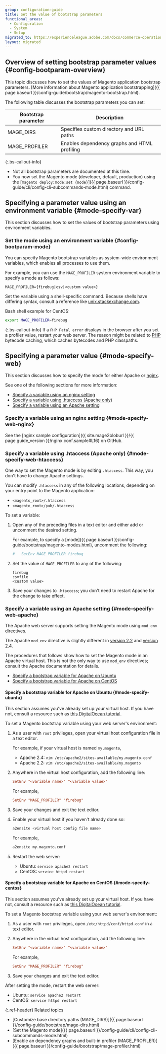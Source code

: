```yaml
---
group: configuration-guide
title: Set the value of bootstrap parameters
functional_areas:
  - Configuration
  - System
  - Setup
migrated_to: https://experienceleague.adobe.com/docs/commerce-operations/configuration-guide/setup/set-parameters.html
layout: migrated
---
```


## Overview of setting bootstrap parameter values {#config-bootparam-overview}

This topic discusses how to set the values of Magento application bootstrap parameters. [More information about Magento application bootstrapping]({{ page.baseurl }}/config-guide/bootstrap/magento-bootstrap.html).

The following table discusses the bootstrap parameters you can set:

| Bootstrap parameter | Description                                  |
| ------------------- | -------------------------------------------- |
| MAGE_DIRS           | Specifies custom directory and URL paths     |
| MAGE_PROFILER       | Enables dependency graphs and HTML profiling |

{:.bs-callout-info}

*  Not all bootstrap parameters are documented at this time.
*  You now set the Magento mode (developer, default, production) using the [`magento deploy:mode:set {mode}`]({{ page.baseurl }}/config-guide/cli/config-cli-subcommands-mode.html) command.

## Specifying a parameter value using an environment variable {#mode-specify-var}

This section discusses how to set the values of bootstrap parameters using environment variables.

### Set the mode using an environment variable {#config-bootparam-mode}

You can specify Magento bootstrap variables as system-wide environment variables, which enables all processes to use them.

For example, you can use the `MAGE_PROFILER` system environment variable to specify a mode as follows:

```terminal
MAGE_PROFILER={firebug|csv|<custom value>}
```

Set the variable using a shell-specific command. Because shells have differing syntax, consult a reference like [unix.stackexchange.com](https://unix.stackexchange.com/questions/117467/how-to-permanently-set-environmental-variables).

Bash shell example for CentOS:

```bash
export MAGE_PROFILER=firebug
```

{:.bs-callout-info}
If a `PHP Fatal error` displays in the browser after you set a profiler value, restart your web server. The reason might be related to [PHP](https://glossary.magento.com/php) bytecode caching, which caches bytecodes and PHP classpaths.

## Specifying a parameter value {#mode-specify-web}

This section discusses how to specify the mode for either Apache or [nginx](https://glossary.magento.com/nginx).

See one of the following sections for more information:

*  [Specify a variable using an nginx setting](#mode-specify-web-nginx)
*  [Specify a variable using .htaccess (Apache only)](#mode-specify-web-htaccess)
*  [Specify a variable using an Apache setting](#mode-specify-web-apache)

### Specify a variable using an nginx setting {#mode-specify-web-nginx}

See the [nginx sample configuration]({{ site.mage2bloburl }}/{{ page.guide_version }}/nginx.conf.sample#L16) on GitHub.

### Specify a variable using .htaccess (Apache only) {#mode-specify-web-htaccess}

One way to set the Magento mode is by editing `.htaccess`. This way, you don't have to change Apache settings.

You can modify `.htaccess` in any of the following locations, depending on your entry point to the Magento application:

*  `<magento_root>/.htaccess`
*  `<magento_root>/pub/.htaccess`

To set a variable:

1. Open any of the preceding files in a text editor and either add or uncomment the desired setting.

   For example, to specify a [mode]({{ page.baseurl }}/config-guide/bootstrap/magento-modes.html), uncomment the following:

   ```conf
   #   SetEnv MAGE_PROFILER firebug
   ```

1. Set the value of `MAGE_PROFILER` to any of the following:

   ```terminal
   firebug
   csvfile
   <custom value>
   ```

1. Save your changes to `.htaccess`; you don't need to restart Apache for the change to take effect.

### Specify a variable using an Apache setting {#mode-specify-web-apache}

The Apache web server supports setting the Magento mode using `mod_env` directives.

The Apache `mod_env` directive is slightly different in [version 2.2](https://httpd.apache.org/docs/2.2/mod/mod_env.html#setenv) and [version 2.4](https://httpd.apache.org/docs/2.4/mod/mod_env.html#setenv).

The procedures that follows show how to set the Magento mode in an Apache virtual host. This is not the only way to use `mod_env` directives; consult the Apache documentation for details.

*  [Specify a bootstrap variable for Apache on Ubuntu](#mode-specify-ubuntu)
*  [Specify a bootstrap variable for Apache on CentOS](#mode-specify-centos)

#### Specify a bootstrap variable for Apache on Ubuntu {#mode-specify-ubuntu}

This section assumes you've already set up your virtual host. If you have not, consult a resource such as [this DigitalOcean tutorial](https://www.digitalocean.com/community/tutorials/how-to-set-up-apache-virtual-hosts-on-ubuntu-14-04-lts).

To set a Magento bootstrap variable using your web server's environment:

1. As a user with `root` privileges, open your virtual host configuration file in a text editor.

   For example, if your virtual host is named `my.magento`,

   *  Apache 2.4: `vim /etc/apache2/sites-available/my.magento.conf`
   *  Apache 2.2: `vim /etc/apache2/sites-available/my.magento`

1. Anywhere in the virtual host configuration, add the following line:

   ```conf
   SetEnv "<variable name>" "<variable value>"
   ```

   For example,

   ```conf
   SetEnv "MAGE_PROFILER" "firebug"
   ```

1. Save your changes and exit the text editor.
1. Enable your virtual host if you haven't already done so:

   ```bash
   a2ensite <virtual host config file name>
   ```

   For example,

   ```bash
   a2ensite my.magento.conf
   ```

1. Restart the web server:

   *  Ubuntu: `service apache2 restart`
   *  CentOS: `service httpd restart`

#### Specify a bootstrap variable for Apache on CentOS {#mode-specify-centos}

This section assumes you've already set up your virtual host. If you have not, consult a resource such as [this DigitalOcean tutorial](https://www.digitalocean.com/community/tutorials/how-to-set-up-apache-virtual-hosts-on-centos-6).

To set a Magento bootstrap variable using your web server's environment:

1. As a user with `root` privileges, open `/etc/httpd/conf/httpd.conf` in a text editor.

1. Anywhere in the virtual host configuration, add the following line:

   ```conf
   SetEnv "<variable name>" "<variable value>"
   ```

   For example,

   ```conf
   SetEnv "MAGE_PROFILER" "firebug"
   ```

1. Save your changes and exit the text editor.

After setting the mode, restart the web server:

*  Ubuntu: `service apache2 restart`
*  CentOS: `service httpd restart`

{:.ref-header}
Related topics

*  [Customize base directory paths (MAGE_DIRS)]({{ page.baseurl }}/config-guide/bootstrap/mage-dirs.html)
*  [Set the Magento mode]({{ page.baseurl }}/config-guide/cli/config-cli-subcommands-mode.html)
*  [Enable an dependency graphs and built-in profiler (MAGE_PROFILER)]({{ page.baseurl }}/config-guide/bootstrap/mage-profiler.html)
